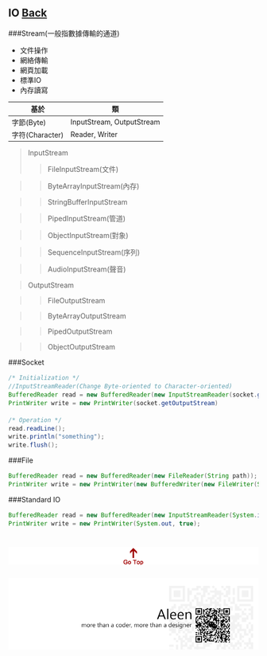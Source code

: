 ## IO [Back](./../Java.md)
###Stream(一般指數據傳輸的通道)
- 文件操作
- 網絡傳輸
- 網頁加載
- 標準IO
- 內存讀寫

基於|類
---|--------
字節(Byte)|InputStream, OutputStream
字符(Character)|Reader, Writer

>InputStream
>>FileInputStream(文件)

>>ByteArrayInputStream(內存)

>>StringBufferInputStream

>>PipedInputStream(管道)

>>ObjectInputStream(對象)

>>SequenceInputStream(序列)

>>AudioInputStream(聲音)

>OutputStream

>>FileOutputStream

>>ByteArrayOutputStream

>>PipedOutputStream

>>ObjectOutputStream



###Socket
```Java
/* Initialization */
//InputStreamReader(Change Byte-oriented to Character-oriented)
BufferedReader read = new BufferedReader(new InputStreamReader(socket.getInputStream))
PrintWriter write = new PrintWriter(socket.getOutputStream)

/* Operation */
read.readLine();
write.println("something");
write.flush();
```

###File
```java
BufferedReader read = new BufferedReader(new FileReader(String path));
PrintWriter write = new PrintWriter(new BufferedWriter(new FileWriter(String path)));
```

###Standard IO
```java
BufferedReader read = new BufferedReader(new InputStreamReader(System.in));
PrintWriter write = new PrintWriter(System.out, true);
```

<a href="#" style="left:200px;"><img src="./../../../pic/gotop.png"></a>
=====
<a href="http://aleen42.github.io/" target="_blank" ><img src="./../../../pic/tail.gif"></a>
